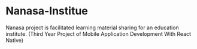# Nanasa-Institue
Nanasa project is  facilitated learning material sharing for an education institute.
(Third Year Project of Mobile Application Development With React Native)
